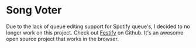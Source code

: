 # Song Voter
Due to the lack of queue editing support for Spotify queue's, I decided to no longer work on this project. 
Check out [Festify](https://github.com/Festify) on Github. It's an awesome open source project that works in the browser.
